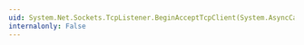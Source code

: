 ```yaml
---
uid: System.Net.Sockets.TcpListener.BeginAcceptTcpClient(System.AsyncCallback,System.Object)
internalonly: False
---
```

